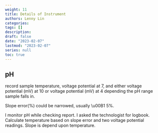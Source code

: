 ```yaml
---
weight: 11
title: Details of Instrument
authors: Lenny Lin
categories: 
tags: []
description: 
draft: false
date: "2023-02-07"
lastmod: "2023-02-07"
series: null
toc: true
---
```



## pH

record sample temperature, voltage potential at 7, and either voltage potential (mV) at 10 or voltage potential (mV) at 4 depending the pH range sample falls in.

Slope error(%) could be narrowed, usually \u00B1 5%.  

I monitor pH while checking report.  I asked the technologist for logbook.  Calculate temperature based on slope error and two voltage potential readings.  Slope is depend upon temperature.


